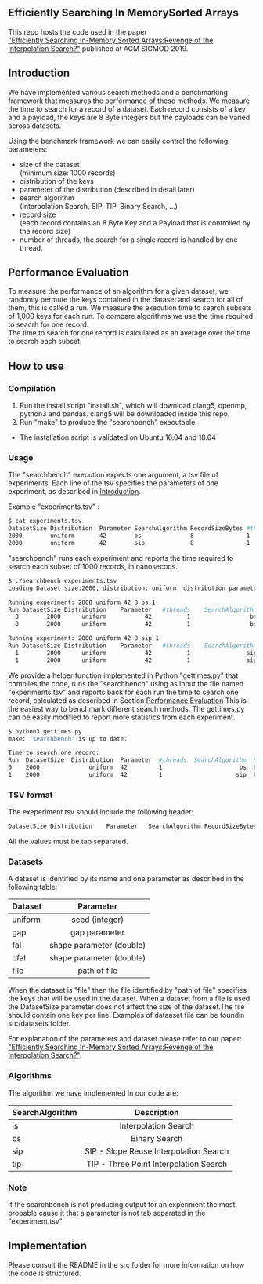 ## Efficiently Searching In MemorySorted Arrays
This repo hosts the code used in the paper   
["Efficiently Searching In-Memory Sorted Arrays:Revenge of the Interpolation 
Search?"](http://pages.cs.wisc.edu/~jignesh/publ/Revenge_of_the_Interpolation_Search.pdf) published at ACM SIGMOD 2019.

## Introduction
We have implemented various search methods and a benchmarking framework that
measures the performance of these methods. We measure the time to search for a
record of a dataset. Each record consists of a key and a payload, the keys are 
8 Byte integers but the payloads can be varied across datasets.

Using the benchmark framework we can easily control the following parameters:
+ size of the dataset  
  (minimum size: 1000 records)
+ distribution of the keys
+ parameter of the distribution (described in detail later)
+ search algorithm  
    (Interpolation Search, SIP, TIP, Binary Search, ...)  
+ record size  
    (each record contains an 8 Byte Key and a Payload that is controlled by the record size)
+ number of threads, the search for a single record is handled by one thread.

## Performance Evaluation
To measure the performance of an algorithm for a given dataset, we randomly
permute the keys contained in the dataset and search for all of them, this is
called a run.
We measure the execution time to search subsets of 1,000 keys for each run.
To compare algorithms we use the time required to seacrh for one record.  
The time to search for one record is calculated as an average over the time to 
search each subset.

## How to use
### Compilation
1) Run the install script "install.sh", which will download clang5, openmp,
   python3 and pandas. clang5 will be downloaded inside this repo.
2) Run "make" to produce the "searchbench" executable.

+ The installation script is validated on Ubuntu 16.04 and 18.04

### Usage
The "searchbench" execution expects one argument, a tsv file of
experiments. Each line of the tsv specifies the parameters of one experiment,
as described in  [Introduction](#introduction).

Example "experiments.tsv" :
```bash
$ cat experiments.tsv
DatasetSize Distribution  Parameter SearchAlgorithm RecordSizeBytes #threads
2000        uniform       42        bs              8               1
2000        uniform       42        sip             8               1
```
"searchbench" runs each experiment and reports the time required to search each 
subset of 1000 records, in nanosecods.
```bash
$ ./searchbench experiments.tsv
Loading Dataset size:2000, distribution: uniform, distribution parameter: 42

Running experiment: 2000 uniform 42 8 bs 1
Run	DatasetSize	Distribution	Parameter	#threads	SearchAlgorithm	RecordSizeBytes	TimeNS	
  0	       2000	     uniform	       42	       1	             bs	              8	130.34	
  0	       2000	     uniform	       42	       1	             bs	              8	120.16	

Running experiment: 2000 uniform 42 8 sip 1
Run	DatasetSize	Distribution	Parameter	#threads	SearchAlgorithm	RecordSizeBytes	TimeNS	
  1	       2000	     uniform	       42	       1	            sip	              8	 77.27	
  1	       2000	     uniform	       42	       1	            sip	              8	65.243
```

We provide a helper function implemented in Python "gettimes.py" that compiles the code,
runs the "searchbench" using as input the file named "experiments.tsv" and reports back for each run
the time to search one record, calculated as described in Section [Performance Evaluation](#performance-evaluation)
This is the easiest way to benchmark different search methods. The gettimes.py can be easily modified to report more
statistics from each experiment.
```bash
$ python3 gettimes.py 
make: 'searchbench' is up to date.

Time to search one record:
Run  DatasetSize  Distribution  Parameter  #threads  SearchAlgorithm  RecordSizeBytes
0    2000              uniform  42         1                      bs  8                  112.695
1    2000              uniform  42         1                     sip  8                   64.251
```


### TSV format
The exeperiment tsv should include the following header:
```bash
DatasetSize	Distribution	Parameter	SearchAlgorithm	RecordSizeBytes	#threads
```
All the values must be tab separated.

### Datasets
A dataset is identified by its name and one parameter as described in the following table:

| Dataset       | Parameter                 |
| ------------- |:-------------:            |
| uniform       | seed (integer)            |
| gap           | gap parameter             |
| fal           | shape parameter (double)  |
| cfal          | shape parameter (double)  |
| file          | path of file              |

When the dataset is "file" then the file identified by "path of file" specifies the keys that
will be used in the dataset. When a dataset from a file is used the DatasetSize parameter
does not affect the size of the dataset.The file should contain one key per line. 
Examples of dataaset file can be foundin src/datasets folder.

For explanation of the parameters and dataset please refer to our paper: ["Efficiently Searching In-Memory Sorted Arrays:Revenge of the Interpolation 
Search?"](http://pages.cs.wisc.edu/~jignesh/publ/Revenge_of_the_Interpolation_Search.pdf).

### Algorithms

The algorithm we have implemented in our code are:

| SearchAlgorithm       | Description                      |
| ------------- |:-------------:                  |
| is            | Interpolation Search            |
| bs            | Binary Search                    |
| sip           | SIP - Slope Reuse Interpolation Search    |
| tip           | TIP - Three Point Interpolation Search    |


### Note
If the searchbench is not producing output for an experiment the most propable cause it that a parameter is not
tab separated in the "experiment.tsv"

## Implementation
Please consult the README in the src folder for more information on how the code is structured.
